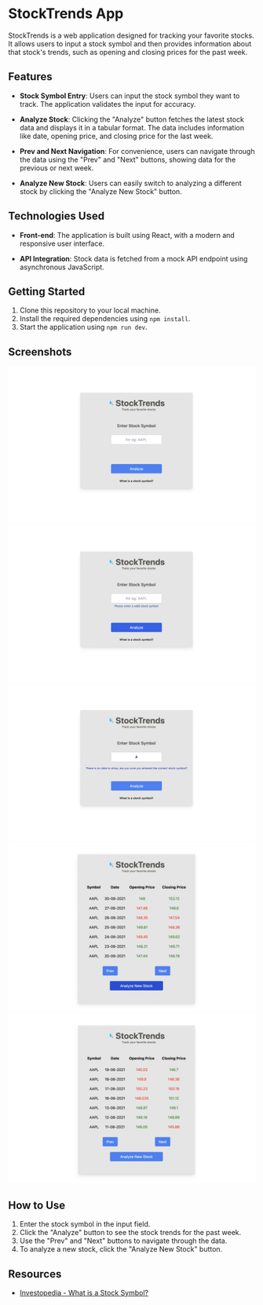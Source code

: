 # StockTrends App

StockTrends is a web application designed for tracking your favorite stocks. It allows users to input a stock symbol and then provides information about that stock's trends, such as opening and closing prices for the past week.

## Features

- **Stock Symbol Entry**: Users can input the stock symbol they want to track. The application validates the input for accuracy.

- **Analyze Stock**: Clicking the "Analyze" button fetches the latest stock data and displays it in a tabular format. The data includes information like date, opening price, and closing price for the last week.

- **Prev and Next Navigation**: For convenience, users can navigate through the data using the "Prev" and "Next" buttons, showing data for the previous or next week.

- **Analyze New Stock**: Users can easily switch to analyzing a different stock by clicking the "Analyze New Stock" button.

## Technologies Used

- **Front-end**: The application is built using React, with a modern and responsive user interface.

- **API Integration**: Stock data is fetched from a mock API endpoint using asynchronous JavaScript.

## Getting Started

1. Clone this repository to your local machine.
2. Install the required dependencies using `npm install`.
3. Start the application using `npm run dev`.

## Screenshots

![Alt text](src/assets/S_1.png)
![Alt text](src/assets/S_2.png)
![Alt text](src/assets/S_3.png)
![Alt text](src/assets/S_4.png)
![Alt text](src/assets/S_5.png)

## How to Use

1. Enter the stock symbol in the input field.
2. Click the "Analyze" button to see the stock trends for the past week.
3. Use the "Prev" and "Next" buttons to navigate through the data.
4. To analyze a new stock, click the "Analyze New Stock" button.

## Resources

- [Investopedia - What is a Stock Symbol?](https://www.investopedia.com/terms/s/stocksymbol.asp)
